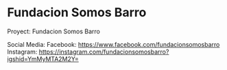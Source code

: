 # Fundacion Somos Barro
Proyect: Fundacion Somos Barro

Social Media:
Facebook: https://www.facebook.com/fundacionsomosbarro
Instagram: https://instagram.com/fundacionsomosbarro?igshid=YmMyMTA2M2Y=
